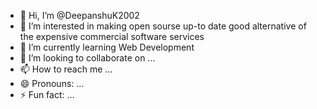 - 👋 Hi, I’m @DeepanshuK2002
- 👀 I’m interested in making open sourse up-to date good alternative of the expensive commercial software services 
- 🌱 I’m currently learning Web Development
- 💞️ I’m looking to collaborate on ...
- 📫 How to reach me ...
- 😄 Pronouns: ...
- ⚡ Fun fact: ...

<!---
DeepanshuK2002/DeepanshuK2002 is a ✨ special ✨ repository because its `README.md` (this file) appears on your GitHub profile.
You can click the Preview link to take a look at your changes.
--->
